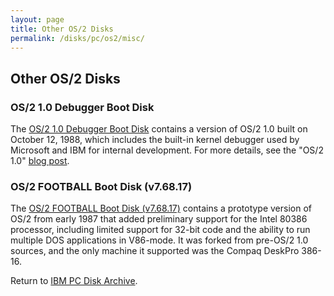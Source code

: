 ```yaml
---
layout: page
title: Other OS/2 Disks
permalink: /disks/pc/os2/misc/
---
```


Other OS/2 Disks
---

### OS/2 1.0 Debugger Boot Disk

The [OS/2 1.0 Debugger Boot Disk](/disks/pc/os2/misc/1.0/debugger/) contains a version of OS/2 1.0 built on
October 12, 1988, which includes the built-in kernel debugger used by Microsoft and IBM for internal development.
For more details, see the "OS/2 1.0" [blog post](/blog/2014/12/04/).

### OS/2 FOOTBALL Boot Disk (v7.68.17)

The [OS/2 FOOTBALL Boot Disk (v7.68.17)](/disks/pc/os2/misc/football/debugger/) contains a prototype version of OS/2
from early 1987 that added preliminary support for the Intel 80386 processor, including limited support for 32-bit code
and the ability to run multiple DOS applications in V86-mode.  It was forked from pre-OS/2 1.0 sources, and the only
machine it supported was the Compaq DeskPro 386-16.

Return to [IBM PC Disk Archive](/disks/pc/#other-os2-disks).

